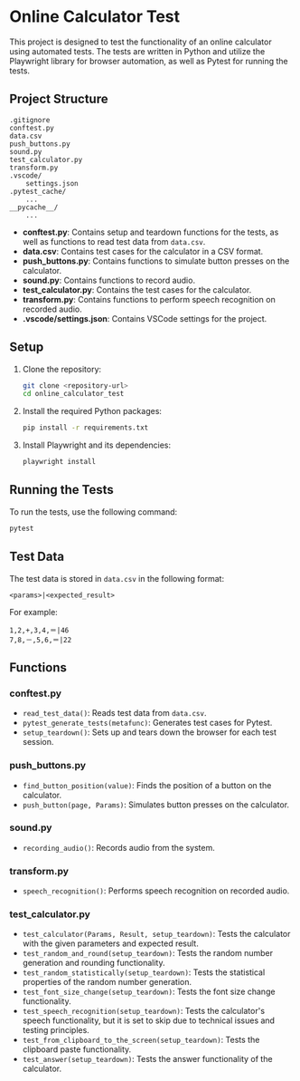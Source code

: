 # Online Calculator Test

This project is designed to test the functionality of an online calculator using automated tests. The tests are written in Python and utilize the Playwright library for browser automation, as well as Pytest for running the tests.

## Project Structure

```
.gitignore
conftest.py
data.csv
push_buttons.py
sound.py
test_calculator.py
transform.py
.vscode/
    settings.json
.pytest_cache/
    ...
__pycache__/
    ...
```

- **conftest.py**: Contains setup and teardown functions for the tests, as well as functions to read test data from `data.csv`.
- **data.csv**: Contains test cases for the calculator in a CSV format.
- **push_buttons.py**: Contains functions to simulate button presses on the calculator.
- **sound.py**: Contains functions to record audio.
- **test_calculator.py**: Contains the test cases for the calculator.
- **transform.py**: Contains functions to perform speech recognition on recorded audio.
- **.vscode/settings.json**: Contains VSCode settings for the project.

## Setup

1. Clone the repository:
    ```sh
    git clone <repository-url>
    cd online_calculator_test
    ```

2. Install the required Python packages:
    ```sh
    pip install -r requirements.txt
    ```

3. Install Playwright and its dependencies:
    ```sh
    playwright install
    ```

## Running the Tests

To run the tests, use the following command:
```sh
pytest
```

## Test Data

The test data is stored in `data.csv` in the following format:
```
<params>|<expected_result>
```
For example:
```
1,2,+,3,4,＝|46
7,8,－,5,6,＝|22
```

## Functions

### conftest.py

- `read_test_data()`: Reads test data from `data.csv`.
- `pytest_generate_tests(metafunc)`: Generates test cases for Pytest.
- `setup_teardown()`: Sets up and tears down the browser for each test session.

### push_buttons.py

- `find_button_position(value)`: Finds the position of a button on the calculator.
- `push_button(page, Params)`: Simulates button presses on the calculator.

### sound.py

- `recording_audio()`: Records audio from the system.

### transform.py

- `speech_recognition()`: Performs speech recognition on recorded audio.

### test_calculator.py

- `test_calculator(Params, Result, setup_teardown)`: Tests the calculator with the given parameters and expected result.
- `test_random_and_round(setup_teardown)`: Tests the random number generation and rounding functionality.
- `test_random_statistically(setup_teardown)`: Tests the statistical properties of the random number generation.
- `test_font_size_change(setup_teardown)`: Tests the font size change functionality.
- `test_speech_recognition(setup_teardown)`: Tests the calculator's speech functionality, but it is set to skip due to technical issues and testing principles.
- `test_from_clipboard_to_the_screen(setup_teardown)`: Tests the clipboard paste functionality.
- `test_answer(setup_teardown)`: Tests the answer functionality of the calculator.

